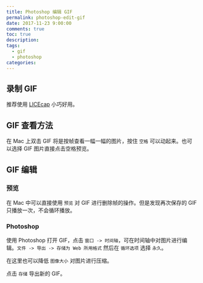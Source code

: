 ```yaml
---
title: Photoshop 编辑 GIF
permalink: photoshop-edit-gif
date: 2017-11-23 9:00:00
comments: true
toc: true
description:
tags:
  - gif
  - photoshop
categories:
---
```


## 录制 GIF

推荐使用 [LICEcap](https://www.cockos.com/licecap/) 小巧好用。

## GIF 查看方法

在 Mac 上双击 GIF 将是按帧查看一幅一幅的图片，按住 `空格` 可以动起来。也可以选择 GIF 图片直接点击空格预览。

<!-- more -->

## GIF 编辑

### 预览

在 Mac 中可以直接使用 `预览` 对 GIF 进行删除帧的操作。但是发现再次保存的 GIF 只播放一次，不会循环播放。

### Photoshop

使用 Photoshop 打开 GIF，点击 `窗口 -> 时间轴`，可在时间轴中对图片进行编辑。`文件 -> 导出 -> 存储为 Web 所用格式` 然后在 `循环选项` 选择 `永久`。

在这里也可以降低 `图像大小` 对图片进行压缩。

点击 `存储` 导出新的 GIF。
